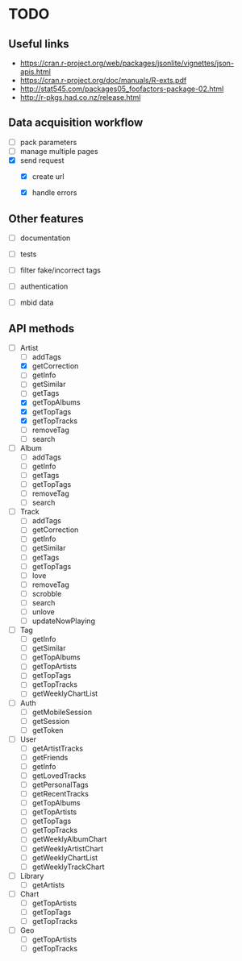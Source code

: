# TODO

## Useful links
  - https://cran.r-project.org/web/packages/jsonlite/vignettes/json-apis.html
  - https://cran.r-project.org/doc/manuals/R-exts.pdf
  - http://stat545.com/packages05_foofactors-package-02.html
  - http://r-pkgs.had.co.nz/release.html


## Data acquisition workflow
  - [ ] pack parameters
  - [ ] manage multiple pages
  - [x] send request
    - [x] create url
    - [x] handle errors


## Other features
  - [ ] documentation
  - [ ] tests
  - [ ] filter fake/incorrect tags
  - [ ] authentication
  - [ ] mbid data


## API methods

  - [ ] Artist
    - [ ] addTags
    - [x] getCorrection
    - [ ] getInfo
    - [ ] getSimilar
    - [ ] getTags
    - [x] getTopAlbums
    - [x] getTopTags
    - [x] getTopTracks
    - [ ] removeTag
    - [ ] search
  - [ ] Album
    - [ ] addTags
    - [ ] getInfo
    - [ ] getTags
    - [ ] getTopTags
    - [ ] removeTag
    - [ ] search
  - [ ] Track
    - [ ] addTags
    - [ ] getCorrection
    - [ ] getInfo
    - [ ] getSimilar
    - [ ] getTags
    - [ ] getTopTags
    - [ ] love
    - [ ] removeTag
    - [ ] scrobble
    - [ ] search
    - [ ] unlove
    - [ ] updateNowPlaying
  - [ ] Tag
    - [ ] getInfo
    - [ ] getSimilar
    - [ ] getTopAlbums
    - [ ] getTopArtists
    - [ ] getTopTags
    - [ ] getTopTracks
    - [ ] getWeeklyChartList

  - [ ] Auth
    - [ ] getMobileSession
    - [ ] getSession
    - [ ] getToken
  - [ ] User
    - [ ] getArtistTracks
    - [ ] getFriends
    - [ ] getInfo
    - [ ] getLovedTracks
    - [ ] getPersonalTags
    - [ ] getRecentTracks
    - [ ] getTopAlbums
    - [ ] getTopArtists
    - [ ] getTopTags
    - [ ] getTopTracks
    - [ ] getWeeklyAlbumChart
    - [ ] getWeeklyArtistChart
    - [ ] getWeeklyChartList
    - [ ] getWeeklyTrackChart
  - [ ] Library
    - [ ] getArtists

  - [ ] Chart
    - [ ] getTopArtists
    - [ ] getTopTags
    - [ ] getTopTracks
  - [ ] Geo
    - [ ] getTopArtists
    - [ ] getTopTracks
